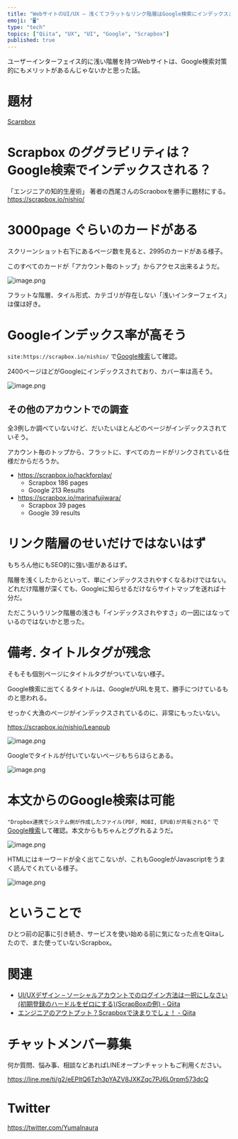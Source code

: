 ```yaml
---
title: "WebサイトのUI/UX – 浅くてフラットなリンク階層はGoogle検索にインデックスされやすい？  (ScrapBoxの例)"
emoji: "🖥"
type: "tech"
topics: ["Qiita", "UX", "UI", "Google", "Scrapbox"]
published: true
---
```


ユーザーインターフェイス的に浅い階層を持つWebサイトは、Google検索対策的にもメリットがあるんじゃないかと思った話。

# 題材

[Scarpbox](https://scrapbox.io/)

# Scrapbox のググラビリティは？ Google検索でインデックスされる？

「エンジニアの知的生産術」 著者の西尾さんのScraoboxを勝手に題材にする。
https://scrapbox.io/nishio/

# 3000page ぐらいのカードがある

スクリーンショット右下にあるページ数を見ると、2995のカードがある様子。

このすべてのカードが「アカウント毎のトップ」からアクセス出来るようだ。

![image.png](https://qiita-image-store.s3.amazonaws.com/0/89618/9bc8c1e7-b520-6b12-baa2-4ec8b311c399.png)

フラットな階層、タイル形式、カテゴリが存在しない「浅いインターフェイス」は僕は好き。

# Googleインデックス率が高そう

`site:https://scrapbox.io/nishio/` で[Google検索](https://www.google.co.jp/search?q=site%3Ahttps%3A%2F%2Fscrapbox.io%2Fnishio%2F&oq=site%3A&aqs=chrome.1.69i59l2j69i57j69i58j69i59j69i65.5931j0j7&sourceid=chrome&ie=UTF-8)して確認。

2400ページほどがGoogleにインデックスされており、カバー率は高そう。

![image.png](https://qiita-image-store.s3.amazonaws.com/0/89618/cf32c59e-260d-4bec-a98f-c9b387f52141.png)

## その他のアカウントでの調査

全3例しか調べていないけど、だいたいほとんどのページがインデックスされていそう。

アカウント毎のトップから、フラットに、すべてのカードがリンクされている仕様だからだろうか。

- https://scrapbox.io/hackforplay/
  - Scrapbox 186 pages
  - Google 213 Results
- https://scrapbox.io/marinafujiwara/
  - Scrapbox 39 pages
  - Google 39 results

# リンク階層のせいだけではないはず

もちろん他にもSEO的に強い面があるはず。

階層を浅くしたからといって、単にインデックスされやすくなるわけではない。どれだけ階層が深くても、Googleに知らせるだけならサイトマップを送れば十分だ。

ただこういうリンク階層の浅さも「インデックスされやすさ」の一因にはなっているのではないかと思った。

# 備考. タイトルタグが残念

そもそも個別ページにタイトルタグがついていない様子。

Google検索に出てくるタイトルは、GoogleがURLを見て、勝手につけているものと思われる。

せっかく大漁のページがインデックスされているのに、非常にもったいない。

https://scrapbox.io/nishio/Leanpub

![image.png](https://qiita-image-store.s3.amazonaws.com/0/89618/5e3d35b4-bd10-5f76-3e35-91274721984b.png)

Googleでタイトルが付いていないページもちらほらとある。

![image.png](https://qiita-image-store.s3.amazonaws.com/0/89618/fb82e85f-cb80-362f-abf9-91ef3f399f95.png)

# 本文からのGoogle検索は可能

`"Dropbox連携でシステム側が作成したファイル(PDF, MOBI, EPUB)が共有される"` で [Google検索](https://www.google.co.jp/search?q=%22Dropbox%E9%80%A3%E6%90%BA%E3%81%A7%E3%82%B7%E3%82%B9%E3%83%86%E3%83%A0%E5%81%B4%E3%81%8C%E4%BD%9C%E6%88%90%E3%81%97%E3%81%9F%E3%83%95%E3%82%A1%E3%82%A4%E3%83%AB(PDF%2C+MOBI%2C+EPUB)%E3%81%8C%E5%85%B1%E6%9C%89%E3%81%95%E3%82%8C%E3%82%8B%22&oq=%22Dropbox%E9%80%A3%E6%90%BA%E3%81%A7%E3%82%B7%E3%82%B9%E3%83%86%E3%83%A0%E5%81%B4%E3%81%8C%E4%BD%9C%E6%88%90%E3%81%97%E3%81%9F%E3%83%95%E3%82%A1%E3%82%A4%E3%83%AB(PDF%2C+MOBI%2C+EPUB)%E3%81%8C%E5%85%B1%E6%9C%89%E3%81%95%E3%82%8C%E3%82%8B%22&aqs=chrome..69i57.2699j0j7&sourceid=chrome&ie=UTF-8)して確認。本文からもちゃんとググれるようだ。


![image.png](https://qiita-image-store.s3.amazonaws.com/0/89618/25f27bfb-deb7-13f5-ef61-dac33cc81711.png)

HTMLにはキーワードが全く出てこないが、これもGoogleがJavascriptをうまく読んでくれている様子。

![image.png](https://qiita-image-store.s3.amazonaws.com/0/89618/eb229262-1e75-4d98-e485-a4d0a7c2ad43.png)

# ということで

ひとつ前の記事に引き続き、サービスを使い始める前に気になった点をQiitaしたので、また使っていないScrapbox。

# 関連

- [UI/UXデザイン – ソーシャルアカウントでのログイン方法は一択にしなさい (初期登録のハードルをゼロにする)(ScrapBoxの例) - Qiita](https://qiita.com/YumaInaura/items/51086fdc5a572bd80da0)
- [エンジニアのアウトプット？Scrapboxで決まりでしょ！ - Qiita](https://qiita.com/Tommy_/items/f881c1658dfe02f65b69)








<!-- Update From Qiita API -->

# チャットメンバー募集


何か質問、悩み事、相談などあればLINEオープンチャットもご利用ください。

https://line.me/ti/g2/eEPltQ6Tzh3pYAZV8JXKZqc7PJ6L0rpm573dcQ





# Twitter


https://twitter.com/YumaInaura


<!-- Update From Qiita API -->



